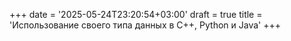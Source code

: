 +++
date = '2025-05-24T23:20:54+03:00'
draft = true
title = 'Использование своего типа данных в С++, Python и Java'
+++
